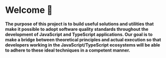 # Welcome 👋

**The purpose of this project is to build useful solutions and utilities that make it possible to adopt software quality standards throughout the development of JavaScript and TypeScript applications. Our goal is to make a bridge between theoretical principles and actual execution so that developers working in the JavaScript/TypeScript ecosystems will be able to adhere to these ideal techniques in a competent manner.**
